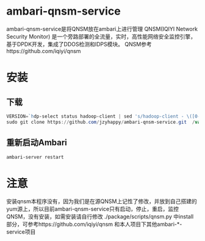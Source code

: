 # ambari-qnsm-service
ambari-qnsm-service是将QNSM放在ambari上进行管理
QNSM(IQIYI Network Security Monitor) 是一个旁路部署的全流量，实时，高性能网络安全监控引擎，基于DPDK开发，集成了DDOS检测和IDPS模块。
QNSM参考https://github.com/iqiyi/qnsm

# 安装
## 下载
```powershell
VERSION=`hdp-select status hadoop-client | sed 's/hadoop-client - \([0-9]\.[0-9]\).*/\1/'`
sudo git clone https://github.com/jzyhappy/ambari-qnsm-service.git  /var/lib/ambari-server/resources/stacks/HDP/$VERSION/services/FLINK 
```
## 重新启动Ambari
```powershell
ambari-server restart
```

# 注意
安装qnsm本程序没有，因为我们是在源QNSM上记性了修改，并放到自己搭建的yum源上，所以目前ambari-qnsm-service只有启动，停止，重启，监控QNSM，没有安装，如需安装请自行修改
./package/scripts/qnsm.py 中install部分，可参考https://github.com/iqiyi/qnsm 和本人项目下其他ambari-*-service项目
